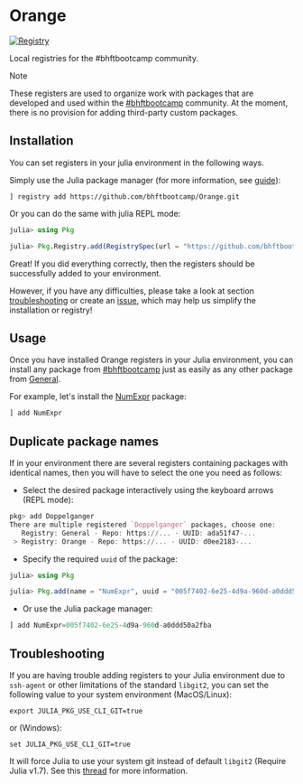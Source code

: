 # Orange

[![Registry](https://img.shields.io/badge/registry-Orange-orange)](https://github.com/bhftbootcamp/Orange)

Local registries for the #bhftbootcamp community.

> [!NOTE]  
> These registers are used to organize work with packages that are developed and used within the [#bhftbootcamp](https://github.com/bhftbootcamp) community.
> At the moment, there is no provision for adding third-party custom packages.

## Installation

You can set registers in your julia environment in the following ways.

Simply use the Julia package manager (for more information, see [guide](https://pkgdocs.julialang.org/v1/getting-started/#Basic-Usage)):

```julia-repl
] registry add https://github.com/bhftbootcamp/Orange.git
```

Or you can do the same with julia REPL mode:
```julia
julia> using Pkg

julia> Pkg.Registry.add(RegistrySpec(url = "https://github.com/bhftbootcamp/Orange.git"))
```

Great! If you did everything correctly, then the registers should be successfully added to your environment.

However, if you have any difficulties, please take a look at section [troubleshooting](#troubleshooting) or create an [issue](https://github.com/bhftbootcamp/Orange/issues), which may help us simplify the installation or registry!

## Usage

Once you have installed Orange registers in your Julia environment, you can install any package from [#bhftbootcamp](https://github.com/bhftbootcamp) just as easily as any other package from [General](https://github.com/JuliaRegistries/General).

For example, let's install the [NumExpr](https://github.com/bhftbootcamp/NumExpr.jl) package:
```julia
] add NumExpr
```

## Duplicate package names

If in your environment there are several registers containing packages with identical names, then you will have to select the one you need as follows:
- Select the desired package interactively using the keyboard arrows (REPL mode):
```julia
pkg> add Doppelganger
There are multiple registered `Doppelganger` packages, choose one:
   Registry: General - Repo: https://... - UUID: ada51f47-...
 > Registry: Orange - Repo: https://... - UUID: d0ee2183-...
```

- Specify the required `uuid` of the package:
```julia
julia> using Pkg

julia> Pkg.add(name = "NumExpr", uuid = "005f7402-6e25-4d9a-960d-a0ddd50a2fba")
```
- Or use the Julia package manager:
```julia
] add NumExpr=005f7402-6e25-4d9a-960d-a0ddd50a2fba
```

## Troubleshooting

If you are having trouble adding registers to your Julia environment due to `ssh-agent` or other limitations of the standard `libgit2`, you can set the following value to your system environment (MacOS/Linux):
```shell
export JULIA_PKG_USE_CLI_GIT=true
```
or (Windows):
```shell
set JULIA_PKG_USE_CLI_GIT=true
```
It will force Julia to use your system git instead of default `libgit2` (Require Julia v1.7).
See this [thread](https://discourse.julialang.org/t/julia-repl-is-ignoring-my-ssh-config-file/65287/6) for more information.
